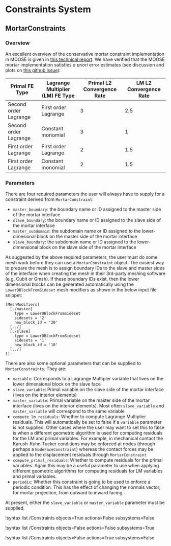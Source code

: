 # Constraints System

## MortarConstraints

### Overview

An excellent overview of the conservative mortar constraint implementation in
MOOSE is given in
[this technical report](https://www.osti.gov/biblio/1468630/). We have verified
that the MOOSE mortar implementation satisfies *a priori* error estimates (see
discussion and plots on
[this github issue](https://github.com/idaholab/moose/issues/13080)):

| Primal FE Type | Lagrange Multiplier (LM) FE Type | Primal L2 Convergence Rate | LM L2 Convergence Rate |
| --- | --- | --- | --- |
| Second order Lagrange | First order Lagrange | 3 | 2.5 |
| Second order Lagrange | Constant monomial | 3 | 1 |
| First order Lagrange | First order Lagrange | 2 | 1.5 |
| First order Lagrange | Constant monomial | 2 | 1.5 |

### Parameters

There are four
required parameters the user will always have to supply for a constraint derived
from `MortarConstraint`:

- `master_boundary`: the boundary name or ID assigned to the master side of the
  mortar interface
- `slave_boundary`: the boundary name or ID assigned to the slave side of the
  mortar interface
- `master_subdomain`: the subdomain name or ID assigned to the lower-dimesional
  block on the master side of the mortar interface
- `slave_boundary`: the subdomain name or ID assigned to the lower-dimensional
  block on the slave side of the mortar interface

As suggested by the above required parameters, the user must do some mesh work
before they can use a `MortarConstraint` object. The easiest way to prepare
the mesh is to assign boundary IDs to the slave and master sides of the
interface when creating the mesh in their 3rd-party meshing software (e.g. Cubit
or Gmsh). If these boundary IDs exist, then the lower dimensional blocks can be
generated automatically using the `LowerDBlockFromSideset` mesh modifiers as
shown in the below input file snippet:

```
[MeshModifiers]
  [./master]
    type = LowerDBlockFromSideset
    sidesets = '2'
    new_block_id = '20'
  [../]
  [./slave]
    type = LowerDBlockFromSideset
    sidesets = '1'
    new_block_id = '10'
  [../]
[]
```

There are also some optional parameters that can be supplied to
`MortarConstraints`. They are:

- `variable`: Corresponds to a Lagrange Multipler variable that lives on the
  lower dimensional block on the slave face
- `slave_variable`: Primal variable on the slave side of the mortar interface
  (lives on the interior elements)
- `master_variable`: Primal variable on the master side of the mortar interface
  (lives on the interior elements). Most often `slave_variable` and
  `master_variable` will correspond to the same variable
- `compute_lm_residuals`: Whether to compute Lagrange Multiplier residuals. This
  will automatically be set to false if a `variable` parameter is not
  supplied. Other cases where the user may want to set this to false is when a
  different geometric algorithm is used for computing residuals for the LM and
  primal variables. For example, in mechanical contact the Karush-Kuhn-Tucker
  conditions may be enforced at nodes (through perhaps a `NodeFaceConstraint`)
  whereas the contact forces may be applied to the displacement residuals
  through `MortarConstraint`
- `compute_primal_residuals`: Whether to compute residuals for the primal
  variables. Again this may be a useful parameter to use when applying different
  geometric algorithms for computing residuals for LM variables and primal
  variables.
- `periodic`: Whether this constraint is going to be used to enforce a periodic
  condition. This has the effect of changing the normals vector, for mortar
  projection, from outward to inward facing.

At present, either the `slave_variable` or `master_variable` parameter must be supplied.

!syntax list /Constraints objects=True actions=False subsystems=False

!syntax list /Constraints objects=False actions=False subsystems=True

!syntax list /Constraints objects=False actions=True subsystems=False
